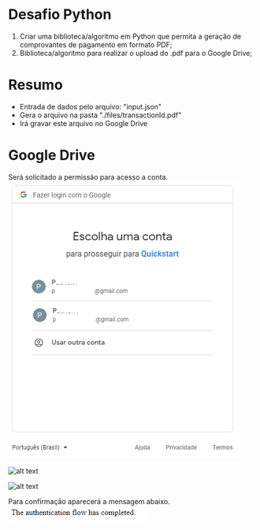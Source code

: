 # Desafio Python

 1. Criar uma biblioteca/algoritmo em Python que permita a geração de comprovantes de pagamento em formato PDF;
 2. Biblioteca/algoritmo para realizar o upload do .pdf para o Google Drive;

# Resumo

 - Entrada de dados pelo arquivo: "input.json"
 - Gera o arquivo na pasta "./files/transactionId.pdf"
 - Irá gravar este arquivo no Google Drive
# Google Drive
Será solicitado a permissão para acesso a conta.
![alt text](https://github.com/ppegoretti/DesafioPy/blob/master/imagens/Login.png?raw=true)

![alt text](https://github.com/ppegoretti/DesafioPy/blob/master/imagens/Permiss%C3%A3o2.png?raw=true)

![alt text](https://github.com/ppegoretti/DesafioPy/blob/master/imagens/Permiss%C3%A3o.png?raw=true)

Para confirmação aparecerá a mensagem abaixo.
![alt text](https://github.com/ppegoretti/DesafioPy/blob/master/imagens/Confirmacao.PNG?raw=true)